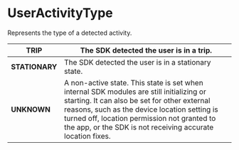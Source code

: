 # UserActivityType

Represents the type of a detected activity.

| **TRIP**       | The SDK detected the user is in a trip.                                                                                                                                                                                                                                                                |
| -------------- | ------------------------------------------------------------------------------------------------------------------------------------------------------------------------------------------------------------------------------------------------------------------------------------------------------ |
| **STATIONARY** | The SDK detected the user is in a stationary state.                                                                                                                                                                                                                                                    |
| **UNKNOWN**    | A non-active state. This state is set when internal SDK modules are still initializing or starting. It can also be set for other external reasons, such as the device location setting is turned off, location permission not granted to the app, or the SDK is not receiving accurate location fixes. |
